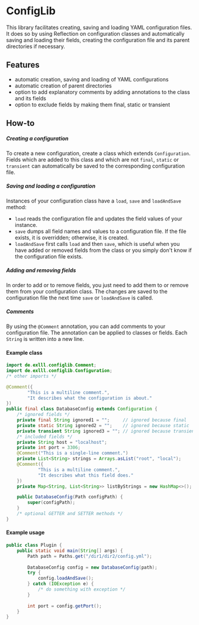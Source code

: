 # ConfigLib
This library facilitates creating, saving and loading YAML configuration files. It does so
 by using Reflection on configuration classes and automatically saving and loading their fields,
 creating the configuration file and its parent directories if necessary.

## Features
- automatic creation, saving and loading of YAML configurations
- automatic creation of parent directories
- option to add explanatory comments by adding annotations to the class and its fields
- option to exclude fields by making them final, static or transient

## How-to
##### Creating a configuration
To create a new configuration, create a class which extends `Configuration`. Fields which are
added to this class and which are not `final`, `static` or `transient` can automatically be saved
 to the corresponding configuration file.

##### Saving and loading a configuration
Instances of your configuration class have a `load`, `save` and `loadAndSave` method:
- `load` reads the configuration file and updates the field values of your instance.
- `save` dumps all field names and values to a configuration file. If the file exists, it is 
overridden; otherwise, it is created.
- `loadAndSave` first calls `load` and then `save`, which is useful when you have added or 
removed fields from the class or you simply don't know if the configuration file exists.

##### Adding and removing fields
In order to add or to remove fields, you just need to add them to or remove them from your
configuration class. The changes are saved to the configuration file the next time `save` or 
`loadAndSave` is called.

##### Comments
By using the `@Comment` annotation, you can add comments to your configuration file. The 
annotation can be applied to classes or fields. Each `String` is written into a new line.

#### Example class
```java
import de.exlll.configlib.Comment;
import de.exlll.configlib.Configuration;
/* other imports */

@Comment({
        "This is a multiline comment.",
        "It describes what the configuration is about."
})
public final class DatabaseConfig extends Configuration {
    /* ignored fields */
    private final String ignored1 = "";     // ignored because final
    private static String ignored2 = "";    // ignored because static
    private transient String ignored3 = ""; // ignored because transient
    /* included fields */
    private String host = "localhost";
    private int port = 3306;
    @Comment("This is a single-line comment.")
    private List<String> strings = Arrays.asList("root", "local");
    @Comment({
            "This is a multiline comment.",
            "It describes what this field does."
    })
    private Map<String, List<String>> listByStrings = new HashMap<>();

    public DatabaseConfig(Path configPath) {
        super(configPath);
    }
    /* optional GETTER and SETTER methods */
}
```
#### Example usage
```java
public class Plugin {
    public static void main(String[] args) {
        Path path = Paths.get("/dir1/dir2/config.yml");
    
        DatabaseConfig config = new DatabaseConfig(path);
        try {
            config.loadAndSave();
        } catch (IOException e) {
            /* do something with exception */
        }
        
        int port = config.getPort();
    }
}
```
